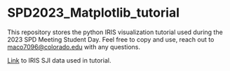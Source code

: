 # SPD2023_Matplotlib_tutorial
This repository stores the python IRIS visualization tutorial used during the 2023 SPD Meeting Student Day. Feel free to copy and use, reach out to maco7096@colorado.edu with any questions. 

[Link](https://www.lmsal.com/WebAnnotator/WebAnnotator.html?eventId=ivo%3A%2F%2Fsot.lmsal.com%2FVOEvent%23VOEvent_IRIS_20170910_125947_3660109533_2017-09-10T12%3A59%3A472017-09-10T12%3A59%3A47.xml) to IRIS SJI data used in tutorial. 
